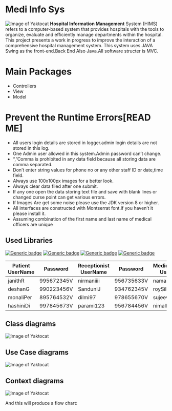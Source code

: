 # Medi Info Sys
![Image of Yaktocat](https://bit.ly/3mQRnq1)
**Hospital Information Management** System (HIMS) refers to a computer-based system that provides hospitals with the tools to organize, evaluate and efficiently manage departments within the hospital. This project presents a work in progress to improve the interaction of a comprehensive hospital management system. This system uses JAVA Swing as the front-end.Back End Also Java.All software structer is MVC. 


# Main Packages
 - Controllers
 - View
 - Model


# Prevent the Runtime Errors[READ ME]
- All users login details are stored in logger.admin login details are not stored in this log. 
- One Admin user allowed in this system.Admin password can’t change.
- “,”Comma is prohibited in any data field because all storing data are comma separated.
- Don’t enter string values for phone no or any other staff ID or date,time field.
- Always use 100x100px images for a better look.
- Always clear data filed after one submit.
- If any one open the data storing text file and save with blank lines or changed curse point can get various errors.
- If Images Are get some noise please use the JDK version 8 or higher.
- All interfaces are constructed with Montserrat font.if you haven’t it please install it.
- Assuming combination of the first name and last name of medical officers are unique

## Used Libraries

[![Generic badge](https://img.shields.io/badge/KControls-K33ptoo-<COLOR>.svg)](https://github.com/k33ptoo/KControls) [![Generic badge](https://img.shields.io/badge/FlatLaf-DevCharly-<COLOR>.svg)](https://github.com/JFormDesigner/FlatLaf) [![Generic badge](https://img.shields.io/badge/Json_Simple-fangyidong-<COLOR>.svg)](https://github.com/fangyidong/json-simple)
[![Generic badge](https://img.shields.io/badge/itextpdf-Snipx-<COLOR>.svg)](https://github.com/itext/itextpdf)


                                                                                       
|Patient UserName|Password                       |Receptionist UserName        |Password          |MedicalOfficers UserName  |Password                       |  
|----------------|-------------------------------|----------------|-------------------------------|----------------|-------------------------------|
|janithR         |995672345V                     |nirmaniiii      |956735633V                     |namalDiaz       |600230707V                     |
|deshanG         |990223456V                     |SanduniJ        |934762345V                     |roySilva        |657897654V                     |
|monaliPer       |895764532V                     |dilmi97         |978655670V                     |sujeewaR        |708667545V                     |
|hashiniDi       |997845673V                     |parami123       |956784456V                     |nimalR          |657845634V                     |

## Class diagrams
![Image of Yaktocat](https://i.ibb.co/ZNRCjKJ/Class-diagram-HMS.png)
## Use Case diagrams
![Image of Yaktocat](https://i.ibb.co/ssQnNbZ/Untitled-Document-1-2.png)
## Context diagrams
![Image of Yaktocat](https://i.ibb.co/fxYzLVc/Contex-diagram-HIMS-1.jpg)

And this will produce a flow chart:


